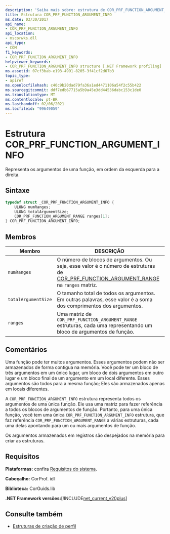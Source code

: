 ```yaml
---
description: 'Saiba mais sobre: estrutura de COR_PRF_FUNCTION_ARGUMENT_INFO'
title: Estrutura COR_PRF_FUNCTION_ARGUMENT_INFO
ms.date: 03/30/2017
api_name:
- COR_PRF_FUNCTION_ARGUMENT_INFO
api_location:
- mscorwks.dll
api_type:
- COM
f1_keywords:
- COR_PRF_FUNCTION_ARGUMENT_INFO
helpviewer_keywords:
- COR_PRF_FUNCTION_ARGUMENT_INFO structure [.NET Framework profiling]
ms.assetid: 07cf3bab-e193-4991-8205-3f41cf2d67b3
topic_type:
- apiref
ms.openlocfilehash: c40c9b20dad79fa36a1ed4471106a54f2c55b422
ms.sourcegitcommit: ddf7edb67715a5b9a45e3dd44536dabc153c1de0
ms.translationtype: MT
ms.contentlocale: pt-BR
ms.lasthandoff: 02/06/2021
ms.locfileid: "99649059"
---
```

# <a name="cor_prf_function_argument_info-structure"></a>Estrutura COR_PRF_FUNCTION_ARGUMENT_INFO

Representa os argumentos de uma função, em ordem da esquerda para a direita.  
  
## <a name="syntax"></a>Sintaxe  
  
```cpp  
typedef struct _COR_PRF_FUNCTION_ARGUMENT_INFO {  
    ULONG numRanges;  
    ULONG totalArgumentSize;  
    COR_PRF_FUNCTION_ARGUMENT_RANGE ranges[1];  
} COR_PRF_FUNCTION_ARGUMENT_INFO;  
```  
  
## <a name="members"></a>Membros  
  
|Membro|DESCRIÇÃO|  
|------------|-----------------|  
|`numRanges`|O número de blocos de argumentos. Ou seja, esse valor é o número de estruturas de [COR_PRF_FUNCTION_ARGUMENT_RANGE](cor-prf-function-argument-range-structure.md) na `ranges` matriz.|  
|`totalArgumentSize`|O tamanho total de todos os argumentos. Em outras palavras, esse valor é a soma dos comprimentos dos argumentos.|  
|`ranges`|Uma matriz de `COR_PRF_FUNCTION_ARGUMENT_RANGE` estruturas, cada uma representando um bloco de argumentos de função.|  
  
## <a name="remarks"></a>Comentários  

 Uma função pode ter muitos argumentos. Esses argumentos podem não ser armazenados de forma contígua na memória. Você pode ter um bloco de três argumentos em um único lugar, um bloco de dois argumentos em outro lugar e um bloco final de um argumento em um local diferente. Esses argumentos são todos para a mesma função; Eles são armazenados apenas em locais diferentes.  
  
 A `COR_PRF_FUNCTION_ARGUMENT_INFO` estrutura representa todos os argumentos de uma única função. Ele usa uma matriz para fazer referência a todos os blocos de argumentos de função. Portanto, para uma única função, você tem uma única `COR_PRF_FUNCTION_ARGUMENT_INFO` estrutura, que faz referência `COR_PRF_FUNCTION_ARGUMENT_RANGE` a várias estruturas, cada uma delas apontando para um ou mais argumentos de função.  
  
 Os argumentos armazenados em registros são despejados na memória para criar as estruturas.  
  
## <a name="requirements"></a>Requisitos  

 **Plataformas:** confira [Requisitos do sistema](../../get-started/system-requirements.md).  
  
 **Cabeçalho:** CorProf. idl  
  
 **Biblioteca:** CorGuids.lib  
  
 **.NET Framework versões:**[!INCLUDE[net_current_v20plus](../../../../includes/net-current-v20plus-md.md)]  
  
## <a name="see-also"></a>Consulte também

- [Estruturas de criação de perfil](profiling-structures.md)
